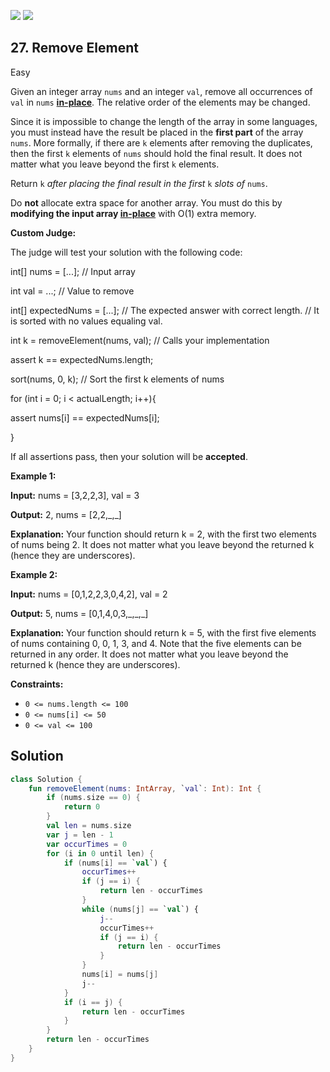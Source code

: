 [![](https://img.shields.io/github/stars/LeetCode-Top-Interview-150/LeetCode-Top-Interview-150?label=Stars&style=flat-square)](https://github.com/LeetCode-Top-Interview-150/LeetCode-Top-Interview-150)
[![](https://img.shields.io/github/forks/LeetCode-Top-Interview-150/LeetCode-Top-Interview-150?label=Fork%20me%20on%20GitHub%20&style=flat-square)](https://github.com/LeetCode-Top-Interview-150/LeetCode-Top-Interview-150/fork)

## 27\. Remove Element

Easy

Given an integer array `nums` and an integer `val`, remove all occurrences of `val` in `nums` [**in-place**](https://en.wikipedia.org/wiki/In-place_algorithm). The relative order of the elements may be changed.

Since it is impossible to change the length of the array in some languages, you must instead have the result be placed in the **first part** of the array `nums`. More formally, if there are `k` elements after removing the duplicates, then the first `k` elements of `nums` should hold the final result. It does not matter what you leave beyond the first `k` elements.

Return `k` _after placing the final result in the first_ `k` _slots of_ `nums`.

Do **not** allocate extra space for another array. You must do this by **modifying the input array [in-place](https://en.wikipedia.org/wiki/In-place_algorithm)** with O(1) extra memory.

**Custom Judge:**

The judge will test your solution with the following code:

int[] nums = [...]; // Input array 

int val = ...; // Value to remove 

int[] expectedNums = [...]; // The expected answer with correct length.
                            // It is sorted with no values equaling val. 

int k = removeElement(nums, val); // Calls your implementation 

assert k == expectedNums.length; 

sort(nums, 0, k); // Sort the first k elements of nums 

for (int i = 0; i < actualLength; i++){ 

assert nums[i] == expectedNums[i]; 

}

If all assertions pass, then your solution will be **accepted**.

**Example 1:**

**Input:** nums = [3,2,2,3], val = 3

**Output:** 2, nums = [2,2,\_,\_]

**Explanation:** Your function should return k = 2, with the first two elements of nums being 2. It does not matter what you leave beyond the returned k (hence they are underscores).

**Example 2:**

**Input:** nums = [0,1,2,2,3,0,4,2], val = 2

**Output:** 5, nums = [0,1,4,0,3,\_,\_,\_]

**Explanation:** Your function should return k = 5, with the first five elements of nums containing 0, 0, 1, 3, and 4. Note that the five elements can be returned in any order. It does not matter what you leave beyond the returned k (hence they are underscores).

**Constraints:**

*   `0 <= nums.length <= 100`
*   `0 <= nums[i] <= 50`
*   `0 <= val <= 100`

## Solution

```kotlin
class Solution {
    fun removeElement(nums: IntArray, `val`: Int): Int {
        if (nums.size == 0) {
            return 0
        }
        val len = nums.size
        var j = len - 1
        var occurTimes = 0
        for (i in 0 until len) {
            if (nums[i] == `val`) {
                occurTimes++
                if (j == i) {
                    return len - occurTimes
                }
                while (nums[j] == `val`) {
                    j--
                    occurTimes++
                    if (j == i) {
                        return len - occurTimes
                    }
                }
                nums[i] = nums[j]
                j--
            }
            if (i == j) {
                return len - occurTimes
            }
        }
        return len - occurTimes
    }
}
```